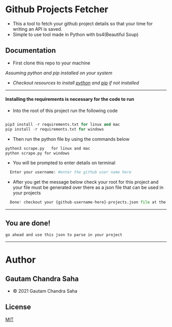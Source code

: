 # Github Projects Fetcher

- This a tool to fetch your github project details so that your time for writing an API is saved.
- Simple to use tool made in Python with bs4(Beautiful Soup)


## Documentation


- First clone this repo to your machine

*Assuming python and pip installed on your system*

- *Checkout resources to install [python](https://www.python.org/downloads/) and [pip](https://packaging.python.org/tutorials/installing-packages/) if not installed*

___
#### Installing the requirements is necessary for the code to run

- Into the root of this project run the following code
```python

pip3 install -r requirements.txt for linux and mac
pip install -r requirements.txt for windows

```

- Then run the python file by using the commands below  

```bash 
python3 scrape.py   for linux and mac
python scrape.py for windows
```

- You will be prompted to enter details on terminal
```python
  Enter your username: #enter the github user name here
```

- After you get the message below check your root for this project and your file must be generated over there as a json file that can be used in your projects

```python
  Done! checkout your {github-username-here}-projects.json file at the root of this project directory
```
___
## You are done!

```text
go ahead and use this json to parse in your project 
```

___
# Author
## Gautam Chandra Saha

- &copy; 2021 Gautam Chandra Saha
## License

[MIT](https://choosealicense.com/licenses/mit/)

  